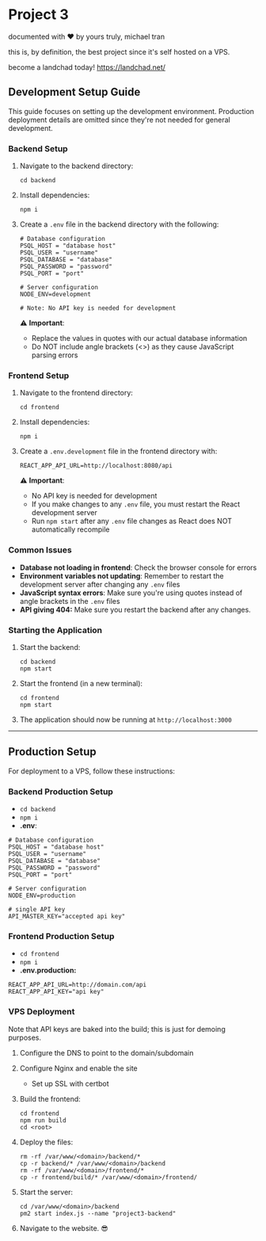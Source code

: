 # Project 3
documented with ❤️  by yours truly, michael tran

this is, by definition, the best project since it's self hosted on a VPS.

become a landchad today! https://landchad.net/

## Development Setup Guide
This guide focuses on setting up the development environment. Production deployment details are omitted since they're not needed for general development.
### Backend Setup

1. Navigate to the backend directory:
   ```
   cd backend
   ```

2. Install dependencies:
   ```
   npm i
   ```

3. Create a `.env` file in the backend directory with the following:
   ```
   # Database configuration
   PSQL_HOST = "database host"
   PSQL_USER = "username"
   PSQL_DATABASE = "database"
   PSQL_PASSWORD = "password"
   PSQL_PORT = "port"

   # Server configuration
   NODE_ENV=development
   
   # Note: No API key is needed for development
   ```
   
   ⚠️ **Important**: 
   - Replace the values in quotes with our actual database information
   - Do NOT include angle brackets (<>) as they cause JavaScript parsing errors

### Frontend Setup

1. Navigate to the frontend directory:
   ```
   cd frontend
   ```

2. Install dependencies:
   ```
   npm i
   ```

3. Create a `.env.development` file in the frontend directory with:
   ```
   REACT_APP_API_URL=http://localhost:8080/api
   ```
   
   ⚠️ **Important**:
   - No API key is needed for development
   - If you make changes to any `.env` file, you must restart the React development server
   - Run `npm start` after any `.env` file changes as React does NOT automatically recompile

### Common Issues

- **Database not loading in frontend**: Check the browser console for errors
- **Environment variables not updating**: Remember to restart the development server after changing any `.env` files
- **JavaScript syntax errors**: Make sure you're using quotes instead of angle brackets in the `.env` files
- **API giving 404:** Make sure you restart the backend after any changes.

### Starting the Application

1. Start the backend:
   ```
   cd backend
   npm start
   ```

2. Start the frontend (in a new terminal):
   ```
   cd frontend
   npm start
   ```

3. The application should now be running at `http://localhost:3000`

---

## Production Setup

For deployment to a VPS, follow these instructions:

### Backend Production Setup
- `cd backend`
- `npm i`
- **.env**:
```
# Database configuration
PSQL_HOST = "database host"
PSQL_USER = "username"
PSQL_DATABASE = "database"
PSQL_PASSWORD = "password"
PSQL_PORT = "port"

# Server configuration
NODE_ENV=production

# single API key
API_MASTER_KEY="accepted api key"
```

### Frontend Production Setup
- `cd frontend`
- `npm i`
- **.env.production:**
```
REACT_APP_API_URL=http://domain.com/api
REACT_APP_API_KEY="api key"
```

### VPS Deployment
Note that API keys are baked into the build; this is just for demoing purposes.

1. Configure the DNS to point to the domain/subdomain
2. Configure Nginx and enable the site
   - Set up SSL with certbot

3. Build the frontend:
   ```
   cd frontend
   npm run build
   cd <root>
   ```

4. Deploy the files:
   ```
   rm -rf /var/www/<domain>/backend/*
   cp -r backend/* /var/www/<domain>/backend
   rm -rf /var/www/<domain>/frontend/*
   cp -r frontend/build/* /var/www/<domain>/frontend/
   ```

5. Start the server:
   ```
   cd /var/www/<domain>/backend
   pm2 start index.js --name "project3-backend"
   ```

6. Navigate to the website. 😎

